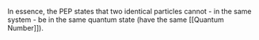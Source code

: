 In essence, the PEP states that two identical particles cannot - in the same system - be in the same quantum state (have the same [[Quantum Number]]).